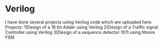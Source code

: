 # Verilog
I have done several projects using Verilog code which are uploaded here.
Projects:
1)Design of a 16 bit Adder using Verilog
2)Design of a Traffic signal Controller using Verilog
3)Design of a sequence detector 1011 using Moore FSM
